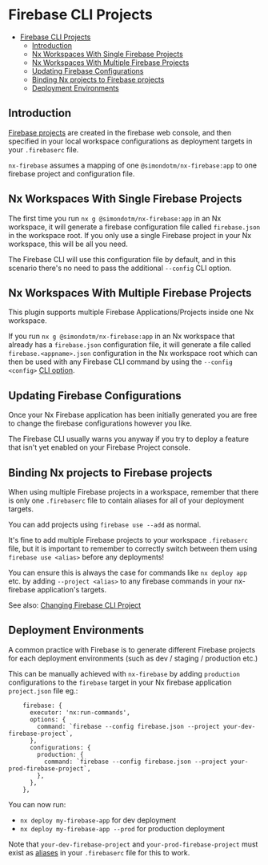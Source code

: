 # Firebase CLI Projects

- [Firebase CLI Projects](#firebase-cli-projects)
  - [Introduction](#introduction)
  - [Nx Workspaces With Single Firebase Projects](#nx-workspaces-with-single-firebase-projects)
  - [Nx Workspaces With Multiple Firebase Projects](#nx-workspaces-with-multiple-firebase-projects)
  - [Updating Firebase Configurations](#updating-firebase-configurations)
  - [Binding Nx projects to Firebase projects](#binding-nx-projects-to-firebase-projects)
  - [Deployment Environments](#deployment-environments)

## Introduction

[Firebase projects](https://firebase.google.com/docs/projects/learn-more) are created in the firebase web console, and then specified in your local workspace configurations as deployment targets in your `.firebaserc` file.

`nx-firebase` assumes a mapping of one `@simondotm/nx-firebase:app` to one firebase project and configuration file.

## Nx Workspaces With Single Firebase Projects

The first time you run `nx g @simondotm/nx-firebase:app` in an Nx workspace, it will generate a firebase configuration file called `firebase.json` in the workspace root. If you only use a single Firebase project in your Nx workspace, this will be all you need.

The Firebase CLI will use this configuration file by default, and in this scenario there's no need to pass the additional `--config` CLI option.

## Nx Workspaces With Multiple Firebase Projects

This plugin supports multiple Firebase Applications/Projects inside one Nx workspace.

If you run `nx g @simondotm/nx-firebase:app` in an Nx workspace that already has a `firebase.json` configuration file, it will generate a file called `firebase.<appname>.json` configuration in the Nx workspace root which can then be used with any Firebase CLI command by using the `--config <config>` [CLI option](https://firebase.google.com/docs/cli#initialize_a_firebase_project).

## Updating Firebase Configurations

Once your Nx Firebase application has been initially generated you are free to change the firebase configurations however you like.

The Firebase CLI usually warns you anyway if you try to deploy a feature that isn't yet enabled on your Firebase Project console.

## Binding Nx projects to Firebase projects

When using multiple Firebase projects in a workspace, remember that there is only one `.firebaserc` file to contain aliases for all of your deployment targets.

You can add projects using `firebase use --add` as normal.

It's fine to add multiple Firebase projects to your workspace `.firebaserc` file, but it is important to remember to correctly switch between them using `firebase use <alias>` before any deployments!

You can ensure this is always the case for commands like `nx deploy app` etc. by adding `--project <alias>` to any firebase commands in your nx-firebase application's targets.

See also: [Changing Firebase CLI Project](./nx-firebase-sync.md#changing-firebase-cli-project)

## Deployment Environments

A common practice with Firebase is to generate different Firebase projects for each deployment environments (such as dev / staging / production etc.)

This can be manually achieved with `nx-firebase` by adding `production` configurations to the `firebase` target in your Nx firebase application `project.json` file eg.:

```
    firebase: {
      executor: 'nx:run-commands',
      options: {
        command: `firebase --config firebase.json --project your-dev-firebase-project`,
      },
      configurations: {
        production: {
          command: `firebase --config firebase.json --project your-prod-firebase-project`,
        },
      },
    },
```

You can now run:

- `nx deploy my-firebase-app` for dev deployment
- `nx deploy my-firebase-app --prod` for production deployment

Note that `your-dev-firebase-project` and `your-prod-firebase-project` must exist as [aliases](https://firebase.google.com/docs/cli#project_aliases) in your `.firebaserc` file for this to work.
